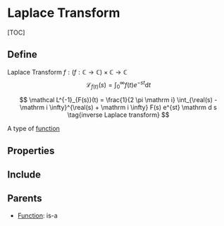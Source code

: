 # Laplace Transform

[TOC]

## Define

Laplace Transform $f: (f: \mathbb C \to \mathbb C) \times \mathbb C \to \mathbb C$
$$
\mathcal L_{f(t)}(s) = \int_0^{\infty} f(t) e^{-st} \mathrm d t
$$

$$
\mathcal L^{-1}_{F(s)}(t) = \frac{1}{2 \pi \mathrm i} \int_{\real(s) - \mathrm i \infty}^{\real(s) + \mathrm i \infty} F(s) e^{st} \mathrm d s  \tag{inverse Laplace transform}
$$

A type of [function](./Function.md)

## Properties



## Include

## Parents

- [Function](./Function.md): is-a

